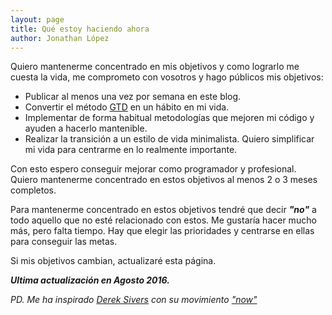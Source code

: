 ```yaml
---
layout: page
title: Qué estoy haciendo ahora
author: Jonathan López
---
```


Quiero mantenerme concentrado en mis objetivos y como lograrlo me cuesta la vida, me comprometo con vosotros y hago públicos mis objetivos:

* Publicar al menos una vez por semana en este blog.
* Convertir el método [GTD](https://encrypted.google.com/search?hl=es&q=Getting+Things+Done) en un hábito en mi vida.
* Implementar de forma habitual metodologías que mejoren mi código y ayuden a hacerlo mantenible.
* Realizar la transición a un estilo de vida minimalista. Quiero simplificar mi vida para centrarme en lo realmente importante.

Con esto espero conseguir mejorar como programador y profesional. Quiero mantenerme concentrado en estos objetivos al menos 2 o 3 meses completos.

Para mantenerme concentrado en estos objetivos tendré que decir ***"no"*** a todo aquello que no esté relacionado con estos. Me gustaría hacer mucho más, pero falta tiempo. Hay que elegir las prioridades y centrarse en ellas para conseguir las metas.

Si mis objetivos cambian, actualizaré esta página. 

***Ultima actualización en Agosto 2016.***

*PD. Me ha inspirado [Derek Sivers](https://sivers.org/now) con su movimiento ["now"](http://nownownow.com/)*